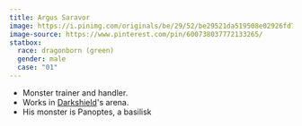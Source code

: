 ```yaml
---
title: Argus Saravor
image: https://i.pinimg.com/originals/be/29/52/be29521da519508e02926fd7c2263580.jpg
image-source: https://www.pinterest.com/pin/600738037772133265/
statbox:
  race: dragonborn (green)
  gender: male
  case: "01"
---
```


* Monster trainer and handler.
* Works in [Darkshield](rowena-darkshield)'s arena.
* His monster is Panoptes, a basilisk
